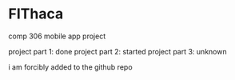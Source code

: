 # FIThaca
comp 306 mobile app project

project part 1: done
project part 2: started
project part 3: unknown

i am forcibly added to the github repo
